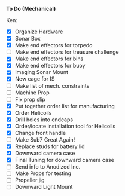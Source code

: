 **To Do (Mechanical)**

Ken:

- [X] Organize Hardware
- [X] Sonar Box
- [X] Make end effectors for torpedo
- [ ] Make end effectors for treasure challenge
- [X] Make end effectors for bins
- [X] Make end effectors for buoy
- [X] Imaging Sonar Mount
- [X] New cage for IS
- [ ] Make list of mech. constraints
- [ ] Machine Prop
- [ ] Fix prop slip
- [X] Put together order list for manufacturing
- [X] Order Helicoils
- [X] Drill holes into endcaps
- [X] Order/locate installation tool for Helicoils
- [X] Change front handle
- [ ] Make Sub7 Great Again!
- [X] Replace studs for battery lid
- [X] Downward camera case
- [X] Final Tuning for downward camera case
- [ ] Send info to Anodized Inc.
- [ ] Make Props for testing
- [ ] Propeller jig
- [ ] Downward Light Mount